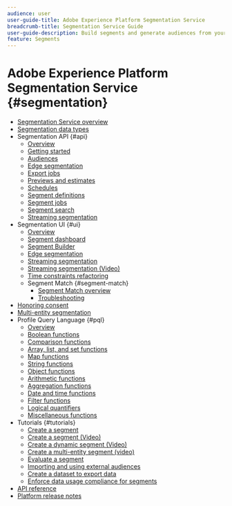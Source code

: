 ```yaml
---
audience: user
user-guide-title: Adobe Experience Platform Segmentation Service
breadcrumb-title: Segmentation Service Guide
user-guide-description: Build segments and generate audiences from your Real-time Customer Profile data.
feature: Segments
---
```


# Adobe Experience Platform Segmentation Service {#segmentation}

- [Segmentation Service overview](home.md)
- [Segmentation data types](data-types.md)
- Segmentation API {#api}
    - [Overview](api/overview.md)
    - [Getting started](api/getting-started.md)
    - [Audiences](api/audiences.md)
    - [Edge segmentation](api/edge-segmentation.md)
    - [Export jobs](api/export-jobs.md)
    - [Previews and estimates](api/previews-and-estimates.md)
    - [Schedules](api/schedules.md)
    - [Segment definitions](api/segment-definitions.md)
    - [Segment jobs](api/segment-jobs.md)
    - [Segment search](api/segment-search.md)
    - [Streaming segmentation](api/streaming-segmentation.md)
- Segmentation UI {#ui}
    - [Overview](ui/overview.md)
    - [Segment dashboard](ui/segment-dashboard.md)
    - [Segment Builder](ui/segment-builder.md)
    - [Edge segmentation](ui/edge-segmentation.md)
    - [Streaming segmentation](ui/streaming-segmentation.md)
    - [Streaming segmentation (Video)](video/streaming-segmentation-overview.md)
    - [Time constraints refactoring](ui/segment-refactoring.md)
    - Segment Match {#segment-match}
      - [Segment Match overview](ui/segment-match/overview.md) 
      - [Troubleshooting](ui/segment-match/troubleshooting.md)
- [Honoring consent](consents.md)
- [Multi-entity segmentation](multi-entity-segmentation.md)
- Profile Query Language {#pql}
  - [Overview](pql/overview.md)
  - [Boolean functions](pql/boolean-functions.md)
  - [Comparison functions](pql/comparison-functions.md)
  - [Array, list, and set functions](pql/array-functions.md)
  - [Map functions](pql/map-functions.md)
  - [String functions](pql/string-functions.md)
  - [Object functions](pql/object-functions.md)
  - [Arithmetic functions](pql/arithmetic-functions.md)
  - [Aggregation functions](pql/aggregation-functions.md)
  - [Date and time functions](pql/datetime-functions.md)
  - [Filter functions](pql/filter-functions.md)
  - [Logical quantifiers](pql/logical-quantifiers.md)
  - [Miscellaneous functions](pql/misc-functions.md)
- Tutorials {#tutorials}
  - [Create a segment](tutorials/create-a-segment.md)
  - [Create a segment (Video)](video/create-segment.md)
  - [Create a dynamic segment (Video)](video/create-a-dynamic-segment.md)
  - [Create a multi-entity segment (video)](video/create-multi-entity-segments.md)
  - [Evaluate a segment](tutorials/evaluate-a-segment.md)
  - [Importing and using external audiences](tutorials/using-external-audiences.md)
  - [Create a dataset to export data](tutorials/create-dataset-export-segment.md)
  - [Enforce data usage compliance for segments](tutorials/governance.md)
- [API reference](https://www.adobe.io/experience-platform-apis/references/segmentation/)
- [Platform release notes](https://www.adobe.com/go/platform-release-notes-en)